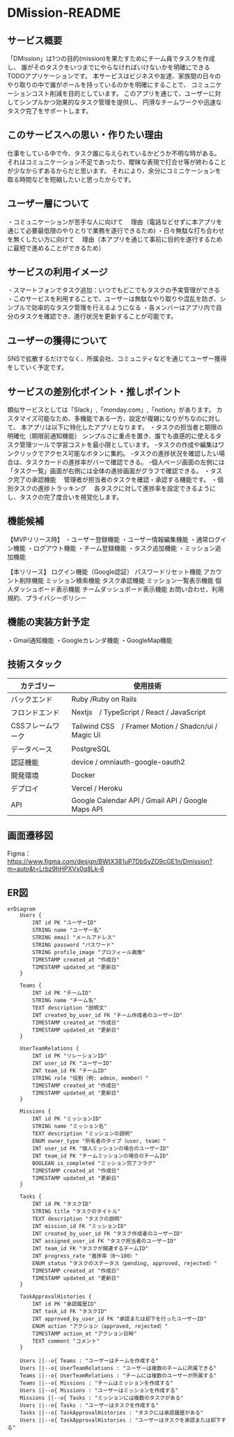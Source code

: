# DMission-README
## サービス概要


「DMission」は1つの目的(mission)を果たすためにチーム員でタスクを作成し、
誰がそのタスクをいつまでにやらなければいけないかを明確にできるTODOアプリケーションです。
本サービスはビジネスや友達、家族間の日々のやり取りの中で誰がボールを持っているのかを明確にすることで、
コミュニケーションコスト削減を目的としています。
このアプリを通じて、ユーザーに対してシンプルかつ効果的なタスク管理を提供し、
円滑なチームワークや迅速なタスク完了をサポートします。

## このサービスへの思い・作りたい理由
仕事をしている中で今、タスク誰に与えられているかどうか不明な時がある。
それはコミュニケーション不足であったり、曖昧な表現で打合せ等が終わることが少なからずあるからだと思います。
それにより、余分にコミニケーションを取る時間などを短縮したいと思ったからです。

## ユーザー層について
・コミュニケーションが苦手な人に向けて
　理由（電話などせずに本アプリを通じて必要最低限のやりとりで業務を遂行できるため)
・日々無駄な打ち合わせを無くしたい方に向けて
　理由（本アプリを通じて事前に目的を遂行するために最短で進めることができるため）


## サービスの利用イメージ
・スマートフォンでタスク追加：いつでもどこでもタスクの予実管理ができる
・このサービスを利用することで、ユーザーは無駄なやり取りや混乱を防ぎ、シンプルで効率的なタスク管理を行えるようになる
・各メンバーはアプリ内で自分のタスクを確認でき、進行状況を更新することが可能です。

## ユーザーの獲得について
SNSで拡散するだけでなく、所属会社、コミュニティなどを通じてユーザー獲得をしていく予定です。

## サービスの差別化ポイント・推しポイント
類似サービスとしては「Slack」,「monday.com」,「notion」があります。
カスタマイズ可能なため、多機能である一方、設定が複雑になりがちなのに対して、
本アプリは以下に特化したアプリとなります。
・タスクの担当者と期限の明確化（期限前通知機能）
  シンプルさに重点を置き、誰でも直感的に使えるタスク管理ツールで学習コストを最小限としています。
  -タスクの作成や編集はワンクリックでアクセス可能なボタンに集約。
  -タスクの進捗状況を確認したい場合は、タスクカードの進捗率がバーで確認できる。
  -個人ページ画面の左側には「タスク一覧」画面が右側には全体の進捗画面がグラフで確認できる。
・タスク完了の承認機能
　管理者が担当者のタスクを確認・承認する機能です。
・個別タスクの進捗トラッキング
　各タスクに対して進捗率を設定できるようにし、タスクの完了度合いを視覚化します。
　
## 機能候補
【MVPリリース時】
・ユーザー登録機能
・ユーザー情報編集機能
・通常ログイン機能
・ログアウト機能
・チーム登録機能
・タスク追加機能
・ミッション追加機能

【本リリース】
ログイン機能（Google認証）
パスワードリセット機能
アカウント削除機能
ミッション検索機能
タスク承認機能
ミッション一覧表示機能
個人ダッシュボード表示機能
チームダッシュボード表示機能
お問い合わせ、利用規約、プライバシーポリシー

## 機能の実装方針予定
・Gmail通知機能
・Googleカレンダ機能
・GoogleMap機能

## 技術スタック
| カテゴリー  | 使用技術 |
| ------------- | ------------- |
| バックエンド  | Ruby /Ruby on Rails |
| フロンドエンド  | Nextjs　/ TypeScript / React / JavaScript |
| CSSフレームワーク  | Tailwind CSS　/ Framer Motion / Shadcn/ui / Magic Ui |
| データベース | PostgreSQL |
| 認証機能 | device / omniauth-google-oauth2 |
| 開発環境 | Docker |
| デプロイ | Vercel / Heroku |
| API | Google Calendar API / Gmail API / Google Maps API|

## 画面遷移図
Figma：https://www.figma.com/design/BWtX381uP7DbSyZO9cGE1n/Dmission?m=auto&t=Lrbz9hHPXVx0q8Lk-6

## ER図

```mermaid
erDiagram
    Users {
        INT id PK "ユーザーID"
        STRING name "ユーザー名"
        STRING email "メールアドレス"
        STRING password "パスワード"
        STRING profile_image "プロフィール画像"
        TIMESTAMP created_at "作成日"
        TIMESTAMP updated_at "更新日"
    }

    Teams {
        INT id PK "チームID"
        STRING name "チーム名"
        TEXT description "説明文"
        INT created_by_user_id FK "チーム作成者のユーザーID"
        TIMESTAMP created_at "作成日"
        TIMESTAMP updated_at "更新日"
    }

    UserTeamRelations {
        INT id PK "リレーションID"
        INT user_id FK "ユーザーID"
        INT team_id FK "チームID"
        STRING role "役割（例: admin, member）"
        TIMESTAMP created_at "作成日"
        TIMESTAMP updated_at "更新日"
    }

    Missions {
        INT id PK "ミッションID"
        STRING name "ミッション名"
        TEXT description "ミッションの説明"
        ENUM owner_type "所有者のタイプ（user, team）"
        INT user_id FK "個人ミッションの場合のユーザーID"
        INT team_id FK "チームミッションの場合のチームID"
        BOOLEAN is_completed "ミッション完了フラグ"
        TIMESTAMP created_at "作成日"
        TIMESTAMP updated_at "更新日"
    }

    Tasks {
        INT id PK "タスクID"
        STRING title "タスクのタイトル"
        TEXT description "タスクの説明"
        INT mission_id FK "ミッションID"
        INT created_by_user_id FK "タスク作成者のユーザーID"
        INT assigned_user_id FK "タスク担当者のユーザーID"
        INT team_id FK "タスクが関連するチームID"
        INT progress_rate "進捗率（0～100）"
        ENUM status "タスクのステータス（pending, approved, rejected）"
        TIMESTAMP created_at "作成日"
        TIMESTAMP updated_at "更新日"
    }

    TaskApprovalHistories {
        INT id PK "承認履歴ID"
        INT task_id FK "タスクID"
        INT approved_by_user_id FK "承認または却下を行ったユーザーID"
        ENUM action "アクション（approved, rejected）"
        TIMESTAMP action_at "アクション日時"
        TEXT comment "コメント"
    }

    Users ||--o{ Teams : "ユーザーはチームを作成する"
    Users ||--o{ UserTeamRelations : "ユーザーは複数のチームに所属できる"
    Teams ||--o{ UserTeamRelations : "チームには複数のユーザーが所属する"
    Teams ||--o{ Missions : "チームはミッションを作成する"
    Users ||--o{ Missions : "ユーザーはミッションを作成する"
    Missions ||--o{ Tasks : "ミッションには複数のタスクがある"
    Users ||--o{ Tasks : "ユーザーはタスクを作成する"
    Tasks ||--o{ TaskApprovalHistories : "タスクには承認履歴がある"
    Users ||--o{ TaskApprovalHistories : "ユーザーはタスクを承認または却下する"

```
